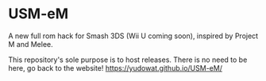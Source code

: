 # USM-eM
A new full rom hack for Smash 3DS (Wii U coming soon), inspired by Project M and Melee.

This repository's sole purpose is to host releases. There is no need to be here, go back to the website! https://yudowat.github.io/USM-eM/